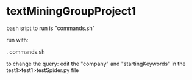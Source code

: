 # textMiningGroupProject1

bash sript to run is "commands.sh"

run with: 

. commands.sh



to change the query: 
edit the "company" and "startingKeywords"
in the test1>test1>testSpider.py file
